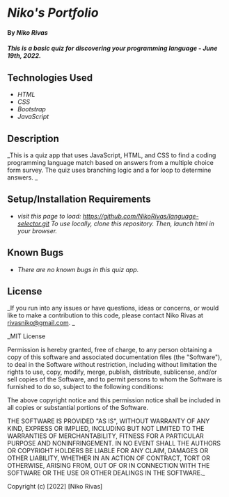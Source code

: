 # _Niko's Portfolio_

#### By _**Niko Rivas**_

#### _This is a basic quiz for discovering your programming language - June 19th, 2022._

## Technologies Used

- _HTML_
- _CSS_
- _Bootstrap_
- _JavaScript_

## Description

_This is a quiz app that uses JavaScript, HTML, and CSS to find a coding programming language match based on answers from a multiple choice form survey. The quiz uses branching logic and a for loop to determine answers. _

## Setup/Installation Requirements

- _visit this page to load: https://github.com/NikoRivas/language-selector.git_
  _To use locally, clone this repository._
  _Then, launch html in your browser._

## Known Bugs

- _There are no known bugs in this quiz app._

## License

_If you run into any issues or have questions, ideas or concerns, or would like to make a contribution to this code, please contact Niko Rivas at rivasniko@gmail.com. _

\_MIT License

Permission is hereby granted, free of charge, to any person obtaining a copy of this software and associated documentation files (the "Software"), to deal in the Software without restriction, including without limitation the rights to use, copy, modify, merge, publish, distribute, sublicense, and/or sell copies of the Software, and to permit persons to whom the Software is furnished to do so, subject to the following conditions:

The above copyright notice and this permission notice shall be included in all copies or substantial portions of the Software.

THE SOFTWARE IS PROVIDED "AS IS", WITHOUT WARRANTY OF ANY KIND, EXPRESS OR IMPLIED, INCLUDING BUT NOT LIMITED TO THE WARRANTIES OF MERCHANTABILITY, FITNESS FOR A PARTICULAR PURPOSE AND NONINFRINGEMENT. IN NO EVENT SHALL THE AUTHORS OR COPYRIGHT HOLDERS BE LIABLE FOR ANY CLAIM, DAMAGES OR OTHER LIABILITY, WHETHER IN AN ACTION OF CONTRACT, TORT OR OTHERWISE, ARISING FROM, OUT OF OR IN CONNECTION WITH THE SOFTWARE OR THE USE OR OTHER DEALINGS IN THE SOFTWARE.\_

Copyright (c) [2022] [Niko Rivas]
